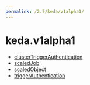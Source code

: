 ```yaml
---
permalink: /2.7/keda/v1alpha1/
---
```


# keda.v1alpha1



* [clusterTriggerAuthentication](clusterTriggerAuthentication.md)
* [scaledJob](scaledJob.md)
* [scaledObject](scaledObject.md)
* [triggerAuthentication](triggerAuthentication.md)